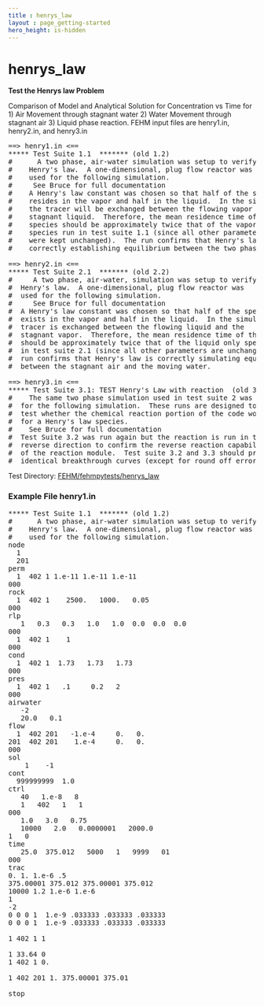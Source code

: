 ```yaml
---
title : henrys_law
layout : page_getting-started
hero_height: is-hidden
---
```


# henrys_law

**Test the Henrys law Problem**

Comparison of Model and Analytical Solution for Concentration vs Time for 1) Air Movement through stagnant water 2) Water Movement through stagnant air 3) Liquid phase reaction. FEHM input files are henry1.in, henry2.in, and henry3.in

<pre>
==> henry1.in <==
***** Test Suite 1.1  ******* (old 1.2)
#      A two phase, air-water simulation was setup to verify
#    Henry's law.  A one-dimensional, plug flow reactor was
#    used for the following simulation.
#     See Bruce for full documentation
#    A Henry's law constant was chosen so that half of the species
#    resides in the vapor and half in the liquid.  In the simulation,
#    the tracer will be exchanged between the flowing vapor and the
#    stagnant liquid.  Therefore, the mean residence time of the
#    species should be approximately twice that of the vapor only
#    species run in test suite 1.1 (since all other parameters
#    were kept unchanged).  The run confirms that Henry's law is
#    correctly establishing equilibrium between the two phases.

==> henry2.in <==
***** Test Suite 2.1  ******* (old 2.2)
#     A two phase, air-water, simulation was setup to verify
#  Henry's law.  A one-dimensional, plug flow reactor was
#  used for the following simulation.
#     See Bruce for full documentation
#  A Henry's law constant was chosen so that half of the species
#  exists in the vapor and half in the liquid.  In the simulation,
#  tracer is exchanged between the flowing liquid and the
#  stagnant vapor.  Therefore, the mean residence time of the species
#  should be approximately twice that of the liquid only species run
#  in test suite 2.1 (since all other parameters are unchanged).  The
#  run confirms that Henry's law is correctly simulating equilibrium
#  between the stagnant air and the moving water.

==> henry3.in <==
***** Test Suite 3.1: TEST Henry's Law with reaction  (old 3.3)*******
#    The same two phase simulation used in test suite 2 was used
#  for the following simulation.  These runs are designed to
#  test whether the chemical reaction portion of the code works
#  for a Henry's law species.
#    See Bruce for full documentation
#  Test Suite 3.2 was run again but the reaction is run in the
#  reverse direction to confirm the reverse reaction capability
#  of the reaction module.  Test suite 3.2 and 3.3 should produce
#  identical breakthrough curves (except for round off error).
</pre>


Test Directory: [FEHM/fehmpytests/henrys_law](https://github.com/lanl/FEHM/tree/master/fehmpytests/henrys_law)


### Example File  henry1.in
<pre>
***** Test Suite 1.1  ******* (old 1.2)
#      A two phase, air-water simulation was setup to verify
#    Henry's law.  A one-dimensional, plug flow reactor was
#    used for the following simulation.
node
  1
  201
perm
  1  402 1 1.e-11 1.e-11 1.e-11
000
rock
  1  402 1    2500.   1000.   0.05
000
rlp
   1   0.3   0.3   1.0   1.0  0.0  0.0  0.0
000
  1  402 1    1
000
cond
  1  402 1  1.73   1.73   1.73
000
pres
  1  402 1   .1     0.2   2
000
airwater
   -2
   20.0   0.1
flow
  1  402 201   -1.e-4     0.   0.
201  402 201    1.e-4     0.   0.
000
sol
    1    -1
cont
  999999999  1.0
ctrl
   40   1.e-8   8
   1   402   1   1
000
   1.0   3.0   0.75
   10000   2.0   0.0000001   2000.0
1   0
time
   25.0  375.012   5000   1   9999   01
000
trac
0. 1. 1.e-6 .5
375.00001 375.012 375.00001 375.012
10000 1.2 1.e-6 1.e-6
1
-2
0 0 0 1  1.e-9 .033333 .033333 .033333
0 0 0 1  1.e-9 .033333 .033333 .033333

1 402 1 1

1 33.64 0
1 402 1 0.

1 402 201 1. 375.00001 375.01

stop
</pre>
